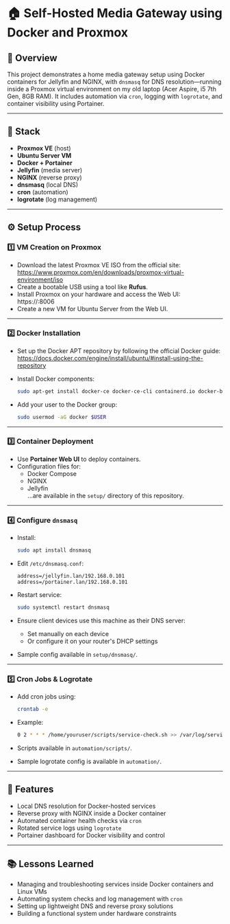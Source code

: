 # 🏠 Self-Hosted Media Gateway using Docker and Proxmox

## 📖 Overview
This project demonstrates a home media gateway setup using Docker containers for Jellyfin and NGINX, with `dnsmasq` for DNS resolution—running inside a Proxmox virtual environment on my old laptop (Acer Aspire, i5 7th Gen, 8GB RAM). It includes automation via `cron`, logging with `logrotate`, and container visibility using Portainer.

---

## 🧰 Stack

- **Proxmox VE** (host)
- **Ubuntu Server VM**
- **Docker + Portainer**
- **Jellyfin** (media server)
- **NGINX** (reverse proxy)
- **dnsmasq** (local DNS)
- **cron** (automation)
- **logrotate** (log management)

---

## ⚙️ Setup Process

### 1️⃣ VM Creation on Proxmox

- Download the latest Proxmox VE ISO from the official site:  
  https://www.proxmox.com/en/downloads/proxmox-virtual-environment/iso
- Create a bootable USB using a tool like **Rufus**.
- Install Proxmox on your hardware and access the Web UI:  
  https://<your-ip>:8006
- Create a new VM for Ubuntu Server from the Web UI.

---

### 2️⃣ Docker Installation

- Set up the Docker APT repository by following the official Docker guide:  
  https://docs.docker.com/engine/install/ubuntu/#install-using-the-repository

- Install Docker components:
  ```bash
  sudo apt-get install docker-ce docker-ce-cli containerd.io docker-buildx-plugin docker-compose-plugin
  ```

- Add your user to the Docker group:
  ```bash
  sudo usermod -aG docker $USER
  ```

---

### 3️⃣ Container Deployment

- Use **Portainer Web UI** to deploy containers.
- Configuration files for:
  - Docker Compose
  - NGINX
  - Jellyfin  
  ...are available in the `setup/` directory of this repository.

---

### 4️⃣ Configure `dnsmasq`

- Install:
  ```bash
  sudo apt install dnsmasq
  ```

- Edit `/etc/dnsmasq.conf`:
  ```
  address=/jellyfin.lan/192.168.0.101
  address=/portainer.lan/192.168.0.101
  ```

- Restart service:
  ```bash
  sudo systemctl restart dnsmasq
  ```

- Ensure client devices use this machine as their DNS server:
  - Set manually on each device
  - Or configure it on your router's DHCP settings

- Sample config available in `setup/dnsmasq/`.

---

### 5️⃣ Cron Jobs & Logrotate

- Add cron jobs using:
  ```bash
  crontab -e
  ```

- Example:
  ```bash
  0 2 * * * /home/youruser/scripts/service-check.sh >> /var/log/service-check.log
  ```

- Scripts available in `automation/scripts/`.

- Sample logrotate config is available in `automation/`.

---

## 🌟 Features

- Local DNS resolution for Docker-hosted services
- Reverse proxy with NGINX inside a Docker container
- Automated container health checks via `cron`
- Rotated service logs using `logrotate`
- Portainer dashboard for Docker visibility and control

---

## 📚 Lessons Learned

- Managing and troubleshooting services inside Docker containers and Linux VMs
- Automating system checks and log management with `cron`
- Setting up lightweight DNS and reverse proxy solutions
- Building a functional system under hardware constraints